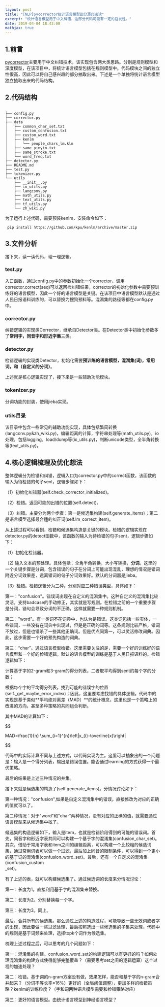 ```yaml
---
layout: post
title: "[NLP]pycorrector统计语言模型部分源码阅读"
excerpt: "统计语言模型用于中文纠错，这部分代码可能有一定的启发性。"
date: 2019-04-04 18:43:00
mathjax: true
---
```


<script type="text/javascript" src="http://cdn.mathjax.org/mathjax/latest/MathJax.js?config=default"></script>

## 1.前言
[pycorrector](https://github.com/shibing624/pycorrector)主要用于中文纠错技术，该实现包含两大类思路。分别是规则模型和深度模型，在该项目中，将统计语言模型包括在规则模型中。代码模块之间的独立性很高，因此可以将自己感兴趣的部分抽取出来。下述是一个单独将统计语言模型独立抽取出来的代码结构。

## 2.代码结构

```

├── config.py
├── corrector.py
├── data
│   ├── common_char_set.txt
│   ├── custom_confusion.txt
│   ├── custom_word.txt
│   ├── kenlm
│   │   └── people_chars_lm.klm
│   ├── same_pinyin.txt
│   ├── same_stroke.txt
│   └── word_freq.txt
├── detector.py
├── README.md
├── test.py
├── tokenizer.py
└── utils
    ├── __init__.py
    ├── io_utils.py
    ├── langconv.py
    ├── math_utils.py
    ├── text_utils.py
    ├── tf_utils.py
    └── zh_wiki.py
```
为了运行上述代码，需要预装kenlm，安装命令如下：

```
 pip install https://github.com/kpu/kenlm/archive/master.zip
```

## 3.文件分析

接下来，读一读代码，理一理逻辑。

### test.py

入口函数，通过config.py中的参数初始化一个corrector，调用corrector.correct(seq)可以返回检纠错结果。corrector的初始化参数中需要预训练好的语言模型，因此一个好的语言模型是关键。在该项目中语言模型默认是通过人民日报语料训练的，可以替换为搜狗预料等。混淆集的路径等都在config.py中。

### corrector.py

纠错逻辑的实现类Corrector，继承自Detector类。在Detector类中初始化参数多了**常用字，同音字和形近字集**三类。

### detector.py

检错逻辑的实现类Detector，初始化需要**预训练的语言模型，混淆集(词)，常用词，和（自定义的分词）**。

上述就是核心逻辑实现了，接下来是一些辅助功能模块。

### tokenizer.py

分词功能的封装，使用jieba实现。

### utils目录

该目录中包含一些常见的辅助功能实现，具体包括繁简转换(langconv.py&zh\_wiki.py)，编辑距离的计算，字符串处理等(math\_utils.py)，io处理，包括logging，load/dump等(io\_utils.py)，判断unicode类型，全半角转换等(text\_utils.py)，

## 4.核心逻辑梳理及优化想法

整体逻辑分为检错和纠错，逻辑入口为corrector.py中的correct函数，该函数的输入为待检错的句子sent，逻辑步骤如下：

（1）初始化纠错器(self.check_corrector_initialized)。

（2）检错。返回可能的出错的位置(self.detect)。

（3）纠错。主要分为两个步骤：第一是候选集构建(self.generate\_items)；第二是语言模型选择最合适的纠正词(self.lm\_correct\_item)。

从上述过程可以看到，检错和候选集构造是关键的模块。检错的逻辑实现在detector.py的detect函数中，该函数的输入为待检错的句子sent，逻辑步骤如下：

（1）初始化检错器。

（2) 输入文本的预处理。具体包括：全角半角转换，大小写转换，**分词**。这里的一个关键步骤是分词，包含错误的句子在分词上可能出现混乱，理想的情况是错词附近分词效果差，远离错词的句子分词效果好。默认的分词器是jieba。

（3）检错。检错逻辑分为三种，分别对应三种错误类型，具体如下：

第一："confusion"。错误词出现在自定义的混淆集中。这种自定义的混淆集比较灵活，支持badcase的手动修正，其实就是写规则。在检错之前的一个重要步骤是分词，错句会导致分词的不正确，这样就需要一种规则机制。

第二："word"。有一类词不在词典中，也认为是错误。这类词包括一些实体，一些错词，一些没有在词典中出现过，但是是正确的词等。这条规则比较严格，错词不放过，但是也错杀了一些其他正确词。但是优点同第一，可以灵活修改词典。因此，这步需要一个好的预先构造的词典。

第三：“char”。通过语言模型检错。这里需要关注的是，需要一个好的训练好的语言模型和一个好的检错逻辑。默认的语言模型的训练是基于人民日报语料的。检错逻辑如下：

计算基于字的2-gram和3-gram的得分列表，二者取平均得到sent的每个字的分数；

根据每个字的平均得分列表，找到可能的错误字的位置(self.\_get\_maybe\_error\_index)；因此，这里要考虑找错的具体逻辑。代码中的实现是基于类似**平均绝对离差（MAD）**的统计概念，这里也是一个策略上的改进的方向，甚至多种策略的共同组合判断。

其中MAD的计算如下：

$$

MAD=\frac{1}{n} \sum_{i=1}^{n}\left|x_{i}-\overline{x}\right|

$$

代码中的实际计算不同与上述方式，以代码实现为主。这里可以抽象出的一个问题是：输入是一个得分列表，输出是错误位置。能否通过learning的方式获得一个最优策略。


最后的结果是上述三种情况的并集。

接下来就是候选集的构造了(self.generate\_items)。分情况讨论如下：

第一种情况："confusion",如果是自定义混淆集中的错误，直接修改为对应的正确的值就可以了。

第二种情况：对于"word"和"char"两种情况，没有对应的正确的值，就需要通过语言模型来从候选集中找了。

候选集的构造逻辑如下，输入是item，也就是检错阶段得到的可能的错误词。首先，同音字和形近字表共同可以构建一个基于字的混淆集(confusion\_char\_set)。其次，借助于常用字表和item之间的编辑距离，可以构建一个比较粗的候选词集，通过常用词表可以做一个过滤，最后加上同音的限制条件，可以得到一个更小的基于词的混淆集(confusion\_word\_set)。最后，还有一个自定义的混淆集(confusion\_custom\
_set)。

有了上述的表，就可以构建候选集了。通过候选词的长度来分情况讨论：

第一：长度为1。直接利用基于字的混淆集来替换。

第二：长度为2。分别替换每一个字。

第三：长度为3。同上。

最后，合并所有的候选集。那么通过上述的构造过程，可能导致一些无效词或者字的出现，因此要做一些过滤处理，最后按照选出一些候选集的子集来处理。代码中的规则是基于词频来处理，选择topk个词作为候选集。

梳理上述过程之后，可以思考的几个问题如下：

第一：混淆集的构建。confusion\_word\_set的构建逻辑可以有更好的吗？如何处理混淆集的构建方式使得能够完整覆盖？（需要思考set之间的逻辑运算）这个过程的加速处理？

第二：检错。基于词的n-gram方案没有做，效果怎样，能否和基于字的n-gram合并起来？（分词不等长率=16%）更好的（全局阈值调整），更加多样的检错策略？kenlm的训练粒度？（字和词两种语言模型需要和检错策略对应）

第三：更好的语言模型。由统计语言模型到神经语言模型？
























